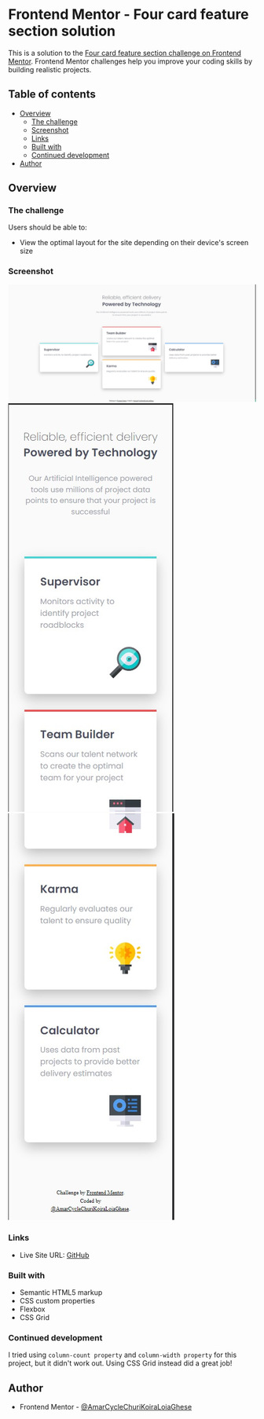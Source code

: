 # Frontend Mentor - Four card feature section solution

This is a solution to the [Four card feature section challenge on Frontend Mentor](https://www.frontendmentor.io/challenges/four-card-feature-section-weK1eFYK). Frontend Mentor challenges help you improve your coding skills by building realistic projects. 

## Table of contents

- [Overview](#overview)
  - [The challenge](#the-challenge)
  - [Screenshot](#screenshot)
  - [Links](#links)
  - [Built with](#built-with)
  - [Continued development](#continued-development)
- [Author](#author)

## Overview

### The challenge

Users should be able to:

- View the optimal layout for the site depending on their device's screen size

### Screenshot

![Desktop version](./Multi-column-layout-desktop.jpg)
![Mobile version](./Multi-column-layout-mobile.jpg)
![Mobile version part 2](./Multi-column-layout-mobile-2.jpg)

### Links

- Live Site URL: [GitHub](https://amarcyclechurikoiraloiaghese.github.io/Multi-layout/)

### Built with

- Semantic HTML5 markup
- CSS custom properties
- Flexbox
- CSS Grid

### Continued development

I tried using <code>column-count property</code> and <code>column-width property</code> for this project, but it didn't work out. Using CSS Grid instead did a great job!

## Author

- Frontend Mentor - [@AmarCycleChuriKoiraLoiaGhese](https://www.frontendmentor.io/profile/AmarCycleChuriKoiraLoiaGhese)